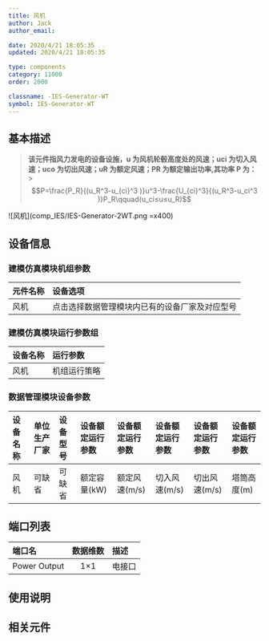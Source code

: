 ```yaml
---
title: 风机
author: Jack
author_email:

date: 2020/4/21 18:05:35
updated: 2020/4/21 18:05:35

type: components
category: 11000
order: 2000

classname: -IES-Generator-WT
symbol: IES-Generator-WT
---
```


## 基本描述

> **该元件指风力发电的设备设施，u 为风机轮毂高度处的风速；uci 为切入风速；uco 为切出风速；uR 为额定风速；PR 为额定输出功率,其功率 P 为：** > $$P=\frac{P_R}{(u_R^3-u_{ci}^3 )}u^3-\frac{U_{ci}^3}{(u_R^3-u_ci^3 )}P_R\qquad(u_ci≤u≤u_R)$$

![风机](comp_IES/IES-Generator-2WT.png =x400)

## 设备信息

### 建模仿真模块机组参数

| 元件名称 | 设备选项                                       |
| :------- | :--------------------------------------------- |
| 风机     | 点击选择数据管理模块内已有的设备厂家及对应型号 |

### 建模仿真模块运行参数组

| 设备名称 | 运行参数     |
| :------- | :----------- |
| 风机     | 机组运行策略 |

### 数据管理模块设备参数

| 设备名称 | 单位生产厂家 | 设备型号 | 设备额定运行参数 | 设备额定运行参数 | 设备额定运行参数 | 设备额定运行参数 | 设备额定运行参数 |
| :------- | :----------- | :------- | :--------------- | :--------------- | :--------------- | :--------------- | :--------------- |
| 风机     | 可缺省       | 可缺省   | 额定容量(kW)     | 额定风速(m/s)    | 切入风速(m/s)    | 切出风速(m/s)    | 塔筒高度(m)      |

## 端口列表

| 端口名       | 数据维数 | 描述   |
| :----------- | :------: | :----- |
| Power Output |   1×1    | 电接口 |

## 使用说明

## 相关元件
